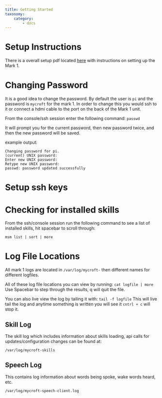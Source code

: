 ```yaml
---
title: Getting Started
taxonomy:
    category:
        - docs
---
```


# Setup Instructions

There is a overall setup pdf located [here](https://mycroft.ai/to/user-guide/) with instructions on setting up the Mark 1.

# Changing Password
It is a good idea to change the password.  By default the user is `pi` and the password is `mycroft` for the mark 1.  In order to change this you would ssh to it or connect a hdmi cable to the port on the back of the Mark 1 unit.

From the console/ssh session enter the following command:
`passwd`

It will prompt you for the current password, then new password twice, and then the new password will be saved.

example output:
```
Changing password for pi.
(current) UNIX password:
Enter new UNIX password:
Retype new UNIX password:
passwd: password updated successfully
```

# Setup ssh keys

# Checking for installed skills
From the ssh/console session run the following command to see a list of installed skills, hit spacebar to scroll through:

`msm list | sort | more`

# Log File Locations
All mark 1 logs are located in `/var/log/mycroft-` then different names for different logfiles.

All of these log file locations you can view by running:
`cat logfile | more` Use Spacebar to step through the results, q will quit the file.

You can also live view the log by tailing it with:
`tail -f logfile` This will live tail the log and anytime something is written you will see it
`cntrl + c` will stop it.


## Skill Log
The skill log which includes information about skills loading, api calls for updates/configuration changes can be found at:

`/var/log/mycroft-skills`

## Speech Log
This contains log information about words being spoke, wake words heard, etc.

`/var/log/mycroft-speech-client.log`
